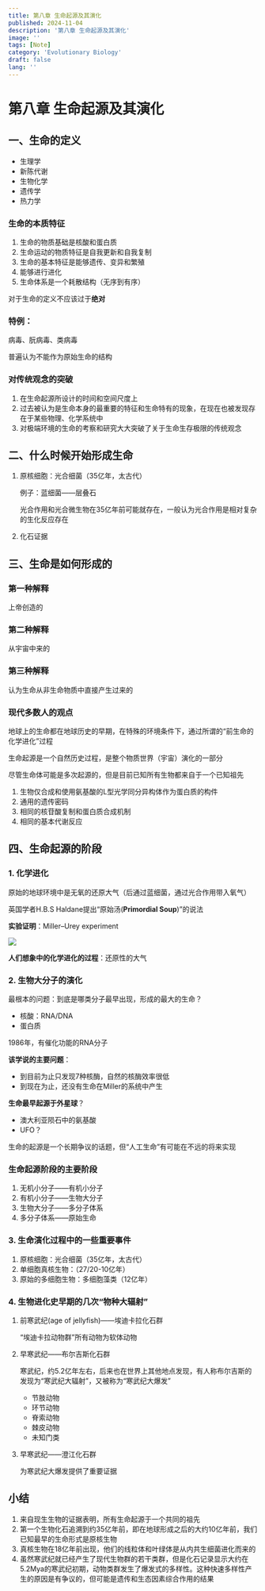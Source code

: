 ```yaml
---
title: 第八章 生命起源及其演化
published: 2024-11-04
description: '第八章 生命起源及其演化'
image: ''
tags: [Note]
category: 'Evolutionary Biology'
draft: false 
lang: ''
---
```

# 第八章 生命起源及其演化

## 一、生命的定义

- 生理学
- 新陈代谢
- 生物化学
- 遗传学
- 热力学

### 生命的本质特征

1. 生命的物质基础是核酸和蛋白质
2. 生命运动的物质特征是自我更新和自我复制
3. 生命的基本特征是能够遗传、变异和繁殖
4. 能够进行进化
5. 生命体系是一个耗散结构（无序到有序）

对于生命的定义不应该过于**绝对**

### 特例：

病毒、朊病毒、类病毒

普遍认为不能作为原始生命的结构

### 对传统观念的突破

1. 在生命起源所设计的时间和空间尺度上
2. 过去被认为是生命本身的最重要的特征和生命特有的现象，在现在也被发现存在于某些物理、化学系统中
3. 对极端环境的生命的考察和研究大大突破了关于生命生存极限的传统观念

## 二、什么时候开始形成生命

1. 原核细胞：光合细菌（35亿年，太古代）
    
    例子：蓝细菌——层叠石
    
    光合作用和光合微生物在35亿年前可能就存在，一般认为光合作用是相对复杂的生化反应存在
    
2. 化石证据

## 三、生命是如何形成的

### 第一种解释

上帝创造的

### 第二种解释

从宇宙中来的

### 第三种解释

认为生命从非生命物质中直接产生过来的

### 现代多数人的观点

地球上的生命都在地球历史的早期，在特殊的环境条件下，通过所谓的“前生命的化学进化”过程

生命起源是一个自然历史过程，是整个物质世界（宇宙）演化的一部分

尽管生命体可能是多次起源的，但是目前已知所有生物都来自于一个已知祖先

1. 生物仅合成和使用氨基酸的L型光学同分异构体作为蛋白质的构件
2. 通用的遗传密码
3. 相同的核苷酸复制和蛋白质合成机制
4. 相同的基本代谢反应

## 四、生命起源的阶段

### 1. 化学进化

原始的地球环境中是无氧的还原大气（后通过蓝细菌，通过光合作用带入氧气）

英国学者H.B.S Haldane提出“原始汤(**Primordial Soup**)”的说法

**实验证明**：Miller–Urey experiment

![](https://img.duckk.org/2024/11/c8dfa2fdc2e73c446dd10d5c42317988.png)

**人们想象中的化学进化的过程**：还原性的大气

### 2. 生物大分子的演化

最根本的问题：到底是哪类分子最早出现，形成的最大的生命？

- 核酸：RNA/DNA
- 蛋白质

1986年，有催化功能的RNA分子

**该学说的主要问题**：

- 到目前为止只发现7种核酶，自然的核酶效率很低
- 到现在为止，还没有生命在Miller的系统中产生

**生命最早起源于外星球**？

- 澳大利亚陨石中的氨基酸
- UFO？

生命的起源是一个长期争议的话题，但“人工生命”有可能在不远的将来实现

### 生命起源阶段的主要阶段

1. 无机小分子——有机小分子
2. 有机小分子——生物大分子
3. 生物大分子——多分子体系
4. 多分子体系——原始生命

### 3. 生命演化过程中的一些重要事件

1. 原核细胞：光合细菌（35亿年，太古代）
2. 单细胞真核生物：（27/20-10亿年）
3. 原始的多细胞生物：多细胞藻类（12亿年）

### 4. 生物进化史早期的几次“物种大辐射”

1. 前寒武纪(age of jellyfish)——埃迪卡拉化石群
    
    “埃迪卡拉动物群”所有动物为软体动物
    
2. 早寒武纪——布尔吉斯化石群
    
    寒武纪，约5.2亿年左右，后来也在世界上其他地点发现，有人称布尔吉斯的发现为“寒武纪大辐射”，又被称为“寒武纪大爆发”
    
    - 节肢动物
    - 环节动物
    - 脊索动物
    - 棘皮动物
    - 未知门类
3. 早寒武纪——澄江化石群
    
    为寒武纪大爆发提供了重要证据
    

## 小结

1. 来自现生生物的证据表明，所有生命起源于一个共同的祖先
2. 第一个生物化石追溯到约35亿年前，即在地球形成之后的大约10亿年前，我们已知最早的生命形式是原核生物
3. 真核生物在18亿年前出现，他们的线粒体和叶绿体是从内共生细菌进化而来的
4. 虽然寒武纪就已经产生了现代生物群的若干类群，但是化石记录显示大约在5.2Mya的寒武纪初期，动物类群发生了爆发式的多样性。这种快速多样性产生的原因是有争议的，但可能是遗传和生态因素综合作用的结果